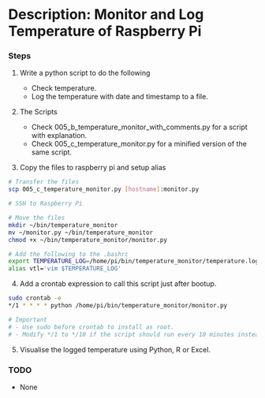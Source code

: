 # Description: Monitor and Log Temperature of Raspberry Pi

### Steps
1. Write a python script to do the following
    - Check temperature.
    - Log the temperature with date and timestamp to a file.

2. The Scripts
    - Check 005_b_temperature_monitor_with_comments.py for a script with explanation.
    - Check 005_c_temperature_monitor.py for a minified version of the same script.

3. Copy the files to raspberry pi and setup alias
```bash
# Transfer the files
scp 005_c_temperature_monitor.py [hostname]:monitor.py

# SSH to Raspberry Pi

# Move the files
mkdir ~/bin/temperature_monitor
mv ~/monitor.py ~/bin/temperature_monitor
chmod +x ~/bin/temperature_monitor/monitor.py

# Add the following to the .bashrc
export TEMPERATURE_LOG=/home/pi/bin/temperature_monitor/temperature.log
alias vtl='vim $TEMPERATURE_LOG'
```

4. Add a crontab expression to call this script just after bootup.
```bash
sudo crontab -e
*/1 * * * * python /home/pi/bin/temperature_monitor/monitor.py

# Important
# - Use sudo before crontab to install as root.
# - Modify */1 to */10 if the script should run every 10 minutes instead of every minute.
```

5. Visualise the logged temperature using Python, R or Excel.

### TODO
* None
